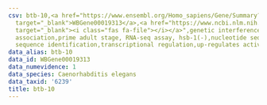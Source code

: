 ```yaml
---
csv: btb-10,<a href="https://www.ensembl.org/Homo_sapiens/Gene/Summary?db=core;g=WBGene00019313"
  target="_blank">WBGene00019313</a>,<a href="https://www.ncbi.nlm.nih.gov/pubmed/30894454"
  target="_blank"><i class="fas fa-file"></i></a>",genetic interference,functional
  association,prime adult stage, RNA-seq assay, hsb-1(-),nucleotide sequence identification,nucleotide
  sequence identification,transcriptional regulation,up-regulates activity
data_alias: btb-10
data_id: WBGene00019313
data_numevidence: 1
data_species: Caenorhabditis elegans
data_taxid: '6239'
title: btb-10
---
```

